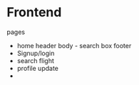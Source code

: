 # Frontend



pages 
 - home 
    header
    body
        - search box 
    footer
 - Signup/login
 - search flight
 - profile update
 - 